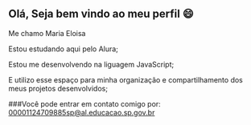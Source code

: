 ## Olá, Seja bem vindo ao meu perfil 😄

Me chamo Maria Eloisa

 Estou estudando aqui pelo Alura;
  
Estou me desenvolvendo na liguagem JavaScript;

E utilizo esse espaço para minha organização e compartilhamento dos meus projetos desenvolvidos;

###Você pode entrar em contato comigo por:
00001124709885sp@al.educacao.sp.gov.br
